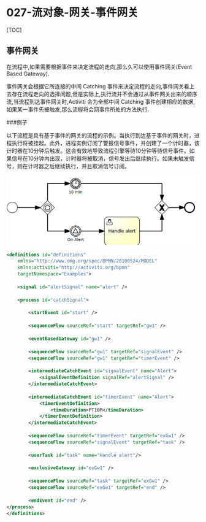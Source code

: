 # 027-流对象-网关-事件网关

[TOC]

## 事件网关

在流程中,如果需要根据事件来决定流程的走向,那么久可以使用事件网关(Event Based Gateway).

事件网关会根据它所连接的中间 Catching 事件来决定流程的走向,事件网关看上去存在流程走向的选择问题,但是实际上,执行流并不会通过从事件网关出来的顺序流,当流程到达事件网关时,Activiti 会为全部中间 Catching 事件创建相应的数据,如果某一事件先被触发,那么流程将会网事件所处的方法执行.

###例子

以下流程是具有基于事件的网关的流程的示例。当执行到达基于事件的网关时，进程执行将被挂起。此外，进程实例订阅了警报信号事件，并创建了一个计时器，该计时器在10分钟后触发。这会有效地导致流程引擎等待10分钟等待信号事件。如果信号在10分钟内出现，计时器将被取消，信号发出后继续执行。如果未触发信号，则在计时器之后继续执行，并且取消信号订阅。



![image-20201002112246975](../../../assets/image-20201002112246975.png)

```xml
<definitions id="definitions"
	xmlns="http://www.omg.org/spec/BPMN/20100524/MODEL"
	xmlns:activiti="http://activiti.org/bpmn"
	targetNamespace="Examples">

	<signal id="alertSignal" name="alert" />

	<process id="catchSignal">

		<startEvent id="start" />

		<sequenceFlow sourceRef="start" targetRef="gw1" />

		<eventBasedGateway id="gw1" />

		<sequenceFlow sourceRef="gw1" targetRef="signalEvent" />
		<sequenceFlow sourceRef="gw1" targetRef="timerEvent" />

		<intermediateCatchEvent id="signalEvent" name="Alert">
			<signalEventDefinition signalRef="alertSignal" />
		</intermediateCatchEvent>

		<intermediateCatchEvent id="timerEvent" name="Alert">
			<timerEventDefinition>
				<timeDuration>PT10M</timeDuration>
			</timerEventDefinition>
		</intermediateCatchEvent>

		<sequenceFlow sourceRef="timerEvent" targetRef="exGw1" />
		<sequenceFlow sourceRef="signalEvent" targetRef="task" />

		<userTask id="task" name="Handle alert"/>

		<exclusiveGateway id="exGw1" />

		<sequenceFlow sourceRef="task" targetRef="exGw1" />
		<sequenceFlow sourceRef="exGw1" targetRef="end" />

		<endEvent id="end" />
</process>
</definitions>
```